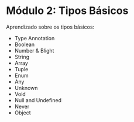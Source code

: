 # Módulo 2: Tipos Básicos

Aprendizado sobre os tipos básicos:

- Type Annotation
- Boolean
- Number & Blight
- String
- Array
- Tuple
- Enum
- Any
- Unknown
- Void
- Null and Undefined
- Never
- Object
